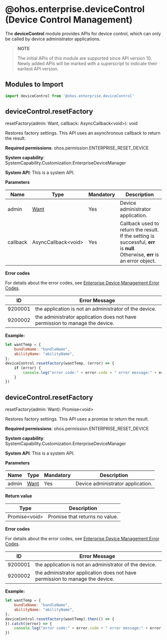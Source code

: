 # @ohos.enterprise.deviceControl (Device Control Management)

The **deviceControl** module provides APIs for device control, which can only be called by device administrator applications.

> **NOTE**
> 
> The initial APIs of this module are supported since API version 10. Newly added APIs will be marked with a superscript to indicate their earliest API version.

## Modules to Import

```js
import deviceControl from '@ohos.enterprise.deviceControl'
```

## deviceControl.resetFactory

resetFactory(admin: Want, callback: AsyncCallback\<void>): void

Restores factory settings. This API uses an asynchronous callback to return the result.

**Required permissions**: ohos.permission.ENTERPRISE_RESET_DEVICE

**System capability**: SystemCapability.Customization.EnterpriseDeviceManager

**System API**: This is a system API.

**Parameters**

| Name  | Type                                 | Mandatory  | Description     |
| ----- | ----------------------------------- | ---- | ------- |
| admin | [Want](js-apis-app-ability-want.md) | Yes   | Device administrator application.|
| callback | AsyncCallback\<void> | Yes| Callback used to return the result. If the setting is successful, **err** is **null**. Otherwise, **err** is an error object.|

**Error codes**

For details about the error codes, see [Enterprise Device Management Error Codes](../errorcodes/errorcode-enterpriseDeviceManager.md).

| ID| Error Message                                                                     |
| ------- | ---------------------------------------------------------------------------- |
| 9200001 | the application is not an administrator of the device.                       |
| 9200002 | the administrator application does not have permission to manage the device. |

**Example:**

```js
let wantTemp = {
    bundleName: "bundleName",
    abilityName: "abilityName",
};
deviceControl.resetFactory(wantTemp, (error) => {
    if (error) {
        console.log("error code:" + error.code + " error message:" + error.message);
    }
})
```

## deviceControl.resetFactory

resetFactory(admin: Want): Promise\<void>

Restores factory settings. This API uses a promise to return the result.

**Required permissions**: ohos.permission.ENTERPRISE_RESET_DEVICE

**System capability**: SystemCapability.Customization.EnterpriseDeviceManager

**System API**: This is a system API.

**Parameters**

| Name  | Type                                 | Mandatory  | Description     |
| ----- | ----------------------------------- | ---- | ------- |
| admin | [Want](js-apis-app-ability-want.md) | Yes   | Device administrator application.|

**Return value**

| Type  | Description                                 |
| ----- | ----------------------------------- |
| Promise\<void> | Promise that returns no value.|

**Error codes**

For details about the error codes, see [Enterprise Device Management Error Codes](../errorcodes/errorcode-enterpriseDeviceManager.md).

| ID| Error Message                                                                     |
| ------- | ---------------------------------------------------------------------------- |
| 9200001 | the application is not an administrator of the device.                        |
| 9200002 | the administrator application does not have permission to manage the device. |

**Example:**

```js
let wantTemp = {
    bundleName: "bundleName",
    abilityName: "abilityName",
};
deviceControl.resetFactory(wantTemp).then(() => {
}).catch((error) => {
    console.log("error code:" + error.code + " error message:" + error.message);
})
```
